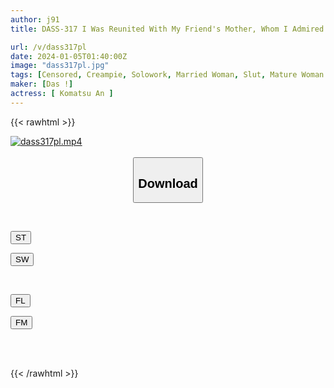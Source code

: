 ```yaml
---
author: j91
title: DASS-317 I Was Reunited With My Friend's Mother, Whom I Admired For Being Beautiful, Through A Matching App. The Tension Between The Two Of Them Was Severed, And They Abandoned Their Rationality And Mingled With Each Other Based On Their Instincts. An Komatsu

url: /v/dass317pl
date: 2024-01-05T01:40:00Z
image: "dass317pl.jpg"
tags: [Censored, Creampie, Solowork, Married Woman, Slut, Mature Woman	]
maker: [Das !]
actress: [ Komatsu An ]
---
```



{{< rawhtml >}}

<div class="video" data-videoid="pgpr4RMOJdfrOA7">
    <a href="javascript:;">
        <img src="/v/dass317pl/dass317pl.jpg" width="WIDTH" height="HEIGHT" alt="dass317pl.mp4" loading="lazy">
    </a>
</div>

<script type="text/javascript" src="https://j91.asia/asset/on-demand-st.js"></script>

<br>
  <link rel="stylesheet" href="https://j91.asia/asset/bs5.css">
  
  <center>
  <button class="btn btn-primary" type="button" data-bs-toggle="collapse" data-bs-target=".multi-collapse" aria-expanded="false" aria-controls="multiCollapseExample1 multiCollapseExample2"><h2>Download</h2></button></center>
</p>
<div class="row">
  <div class="col">
    <div class="collapse multi-collapse" id="multiCollapseExample1">
      <div class="card card-body">
	      	      <br>
<div class="buttons">  
<p><a href="https://streamtape.to/v/pgpr4RMOJdfrOA7" target="_blank"><button class="btn-hover color-3"><i class="fa fa-download"></i> ST</button></a></p>
<p><a href="https://flaswish.com/sv8w29wtshsp" target="_blank"><button class="btn-hover color-2"><i class="fa fa-download"></i> SW</button></a></p></div>
    </div>
  </div>
</div>
  <div class="col">
    <div class="collapse multi-collapse" id="multiCollapseExample2">
      <div class="card card-body">
	      <br>
<div class="buttons">
<p><a href="javascript:;" target="_blank"><button class="btn-hover color-9"><i class="fa fa-download"></i> FL</button></a></p>
<p><a href="javascript:;" target="_blank"><button class="btn-hover color-8"><i class="fa fa-download"></i> FM</button></a></p></div>
<br><br>
      </div>
    </div>
  </div>
</div>

{{< /rawhtml >}}